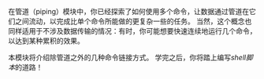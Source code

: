 在管道（piping）模块中，你已经探索了如何使用多个命令，让数据通过管道在它们之间流动，以完成比单个命令所能做的更复杂一些的任务。
当然，这个概念也同样适用于不涉及数据传输的情况：有时，你可能想要快速连续地运行几个命令，以达到某种累积的效果。

本模块将介绍除管道之外的几种命令链接方式。
学完之后，你将踏上编写*shell脚本*的道路！
